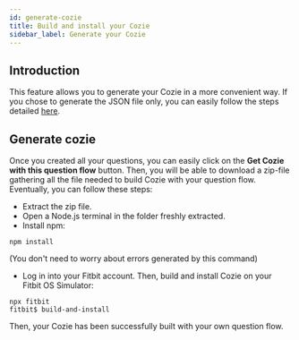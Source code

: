 ```yaml
---
id: generate-cozie
title: Build and install your Cozie
sidebar_label: Generate your Cozie
---
```


## Introduction

This feature allows you to generate your Cozie in a more convenient way. If you chose to generate the JSON file only, you can easily follow the steps detailed [here](json-file.md#build-and-install-cozie).

## Generate cozie

Once you created all your questions, you can easily click on the <strong>Get Cozie with this question flow</strong> button. Then, you will be able to download a zip-file gathering all the file needed to build Cozie with your question flow. Eventually, you can follow these steps:

- Extract the zip file.
- Open a Node.js terminal in the folder freshly extracted.
- Install npm:
```
npm install
```
(You don't need to worry about errors generated by this command)

- Log in into your Fitbit account. Then, build and install Cozie on your Fitbit OS Simulator:
```
npx fitbit
fitbit$ build-and-install
```

Then, your Cozie has been successfully built with your own question flow.